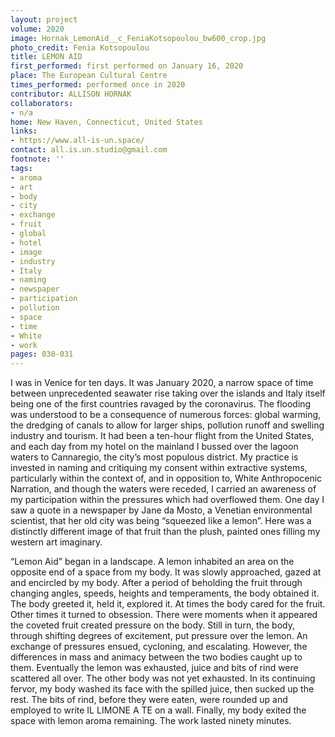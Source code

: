```yaml
---
layout: project
volume: 2020
image: Hornak_LemonAid__c_FeniaKotsopoulou_bw600_crop.jpg
photo_credit: Fenia Kotsopoulou
title: LEMON AID
first_performed: first performed on January 16, 2020
place: The European Cultural Centre
times_performed: performed once in 2020
contributor: ALLISON HORNAK
collaborators:
- n/a
home: New Haven, Connecticut, United States
links:
- https://www.all-is-un.space/
contact: all.is.un.studio@gmail.com
footnote: ''
tags:
- aroma
- art
- body
- city
- exchange
- fruit
- global
- hotel
- image
- industry
- Italy
- naming
- newspaper
- participation
- pollution
- space
- time
- White
- work
pages: 030-031
---
```


I was in Venice for ten days. It was January 2020, a narrow space of time between unprecedented seawater rise taking over the islands and Italy itself being one of the first countries ravaged by the coronavirus. The flooding was understood to be a consequence of numerous forces: global warming, the dredging of canals to allow for larger ships, pollution runoff and swelling industry and tourism. It had been a ten-hour flight from the United States, and each day from my hotel on the mainland I bussed over the lagoon waters to Cannaregio, the city’s most populous district. My practice is invested in naming and critiquing my consent within extractive systems, particularly within the context of, and in opposition to, White Anthropocenic Narration, and though the waters were receded, I carried an awareness of my participation within the pressures which had overflowed them. One day I saw a quote in a newspaper by Jane da Mosto, a Venetian environmental scientist, that her old city was being “squeezed like a lemon”. Here was a distinctly different image of that fruit than the plush, painted ones filling my western art imaginary.

“Lemon Aid” began in a landscape. A lemon inhabited an area on the opposite end of a space from my body. It was slowly approached, gazed at and encircled by my body. After a period of beholding the fruit through changing angles, speeds, heights and temperaments, the body obtained it. The body greeted it, held it, explored it. At times the body cared for the fruit. Other times it turned to obsession. There were moments when it appeared the coveted fruit created pressure on the body. Still in turn, the body, through shifting degrees of excitement, put pressure over the lemon. An exchange of pressures ensued, cycloning, and escalating. However, the differences in mass and animacy between the two bodies caught up to them. Eventually the lemon was exhausted, juice and bits of rind were scattered all over. The other body was not yet exhausted. In its continuing fervor, my body washed its face with the spilled juice, then sucked up the rest. The bits of rind, before they were eaten, were rounded up and employed to write IL LIMONE A TE on a wall. Finally, my body exited the space with lemon aroma remaining. The work lasted ninety minutes.
